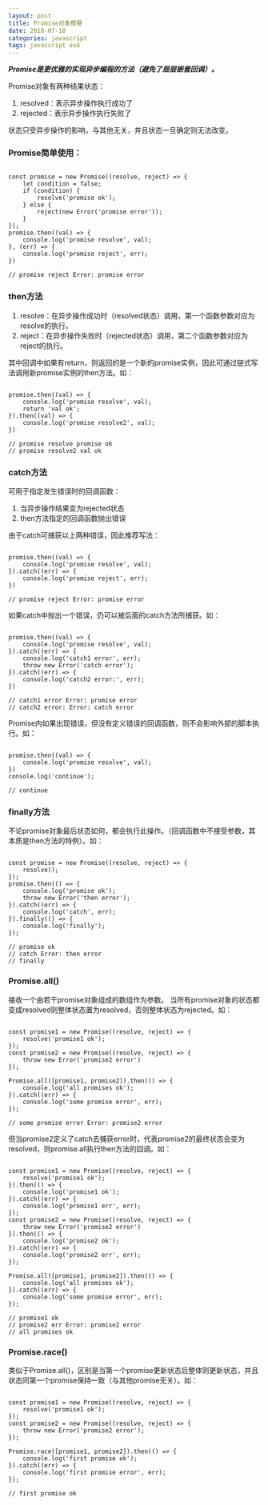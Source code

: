 ```yaml
---
layout: post
title: Promise对象概要
date: 2018-07-18
categories: javascript
tags: javascript es6
---
```


***Promise是更优雅的实现异步编程的方法（避免了层层嵌套回调）。***

Promise对象有两种结果状态：

1. resolved：表示异步操作执行成功了
2. rejected：表示异步操作执行失败了

状态只受异步操作的影响，与其他无关，并且状态一旦确定则无法改变。

### Promise简单使用：
<pre><code class="language-JavaScript">
const promise = new Promise((resolve, reject) => {
    let condition = false;
    if (condition) {
        resolve('promise ok');
    } else {
        reject(new Error('promise error'));
    }
});
promise.then((val) => {
    console.log('promise resolve', val);
}, (err) => {
    console.log('promise reject', err);
})

// promise reject Error: promise error
</code></pre>


### then方法

1. resolve：在异步操作成功时（resolved状态）调用，第一个函数参数对应为resolve的执行。
2. reject：在异步操作失败时（rejected状态）调用，第二个函数参数对应为reject的执行。

其中回调中如果有return，则返回的是一个新的promise实例，因此可通过链式写法调用新promise实例的then方法。如：

<pre><code class="language-JavaScript">
promise.then((val) => {
    console.log('promise resolve', val);
    return 'val ok';
}).then((val) => {
    console.log('promise resolve2', val);
})

// promise resolve promise ok
// promise resolve2 val ok
</code></pre>

### catch方法
可用于指定发生错误时的回调函数：

1. 当异步操作结果变为rejected状态
2. then方法指定的回调函数抛出错误

由于catch可捕获以上两种错误，因此推荐写法：

<pre><code class="language-JavaScript">
promise.then((val) => {
    console.log('promise resolve', val);
}).catch((err) => {
    console.log('promise reject', err);
})

// promise reject Error: promise error
</code></pre>

如果catch中抛出一个错误，仍可以被后面的catch方法所捕获。如：

<pre><code class="language-JavaScript">
promise.then((val) => {
    console.log('promise resolve', val);
}).catch((err) => {
	console.log('catch1 error', err);
	throw new Error('catch error');
}).catch((err) => {
    console.log('catch2 error:', err);
})

// catch1 error Error: promise error
// catch2 error: Error: catch error
</code></pre>

Promise内如果出现错误，但没有定义错误的回调函数，则不会影响外部的脚本执行。如：
<pre><code class="language-JavaScript">
promise.then((val) => {
    console.log('promise resolve', val);
})
console.log('continue');

// continue
</code></pre>

### finally方法
不论promise对象最后状态如何，都会执行此操作。（回调函数中不接受参数，其本质是then方法的特例）。如：

<pre><code class="language-JavaScript">
const promise = new Promise((resolve, reject) => {
    resolve();
});
promise.then(() => {
    console.log('promise ok');
    throw new Error('then error');
}).catch((err) => {
    console.log('catch', err);
}).finally(() => {
    console.log('finally');
});

// promise ok
// catch Error: then error
// finally
</code></pre>

### Promise.all()
接收一个由若干promise对象组成的数组作为参数。
当所有promise对象的状态都变成resolved则整体状态置为resolved，否则整体状态为rejected。如：

<pre><code class="language-JavaScript">
const promise1 = new Promise((resolve, reject) => {
    resolve('promise1 ok');
});
const promise2 = new Promise((resolve, reject) => {
    throw new Error('promise2 error')
});

Promise.all([promise1, promise2]).then(() => {
    console.log('all promises ok');
}).catch((err) => {
    console.log('some promise error', err);
});

// some promise error Error: promise2 error
</code></pre>

但当promise2定义了catch去捕获error时，代表promise2的最终状态会变为resolved，则promise.all执行then方法的回调。如：

<pre><code class="language-JavaScript">
const promise1 = new Promise((resolve, reject) => {
    resolve('promise1 ok');
}).then(() => {
    console.log('promise1 ok');
}).catch((err) => {
    console.log('promise1 err', err);
});
const promise2 = new Promise((resolve, reject) => {
    throw new Error('promise2 error')
}).then(() => {
    console.log('promise2 ok');
}).catch((err) => {
    console.log('promise2 err', err);
});

Promise.all([promise1, promise2]).then(() => {
    console.log('all promises ok');
}).catch((err) => {
    console.log('some promise error', err);
});

// promise1 ok
// promise2 err Error: promise2 error
// all promises ok
</code></pre>

### Promise.race()
类似于Promise.all()，区别是当第一个promise更新状态后整体则更新状态，并且状态同第一个promise保持一致（与其他promise无关）。如：

<pre><code class="language-JavaScript">
const promise1 = new Promise((resolve, reject) => {
    resolve('promise1 ok');
});
const promise2 = new Promise((resolve, reject) => {
    throw new Error('promise2 error');
});

Promise.race([promise1, promise2]).then(() => {
    console.log('first promise ok');
}).catch((err) => {
    console.log('first promise error', err);
});

// first promise ok
</code></pre>
